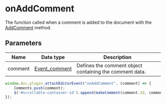 # onAddComment

The function called when a comment is added to the document with the [AddComment](../../text-document-api/Methods/AddComment.md) method.

## Parameters

| **Name** | **Data type** | **Description** |
| --------- | ------------- | ----------- |
| comment | [Event_comment](../Enumeration/Event_comment.md) | Defines the comment object containing the comment data. |

```javascript
window.Asc.plugin.attachEditorEvent("onAddComment", (comment) => {
    Comments.push(comment);
    $('#scrollable-container-id').append(makeComment(comment.Id, comment));
});
```

